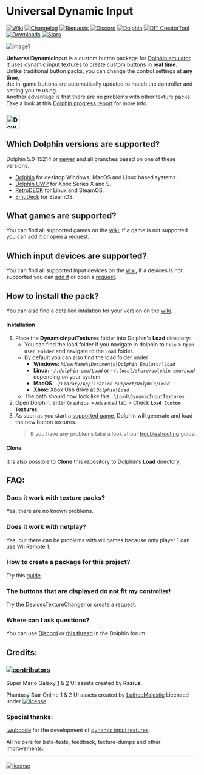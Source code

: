 # Universal Dynamic Input
[![Wiki](https://img.shields.io/badge/Wiki-grey)](https://github.com/Venomalia/UniversalDynamicInput/wiki) [![Changelog](https://img.shields.io/badge/Changelog-grey)](https://github.com/Venomalia/UniversalDynamicInput/blob/main/Changelog.md) [![Requests](https://img.shields.io/badge/Requests-3a3)](https://github.com/Venomalia/UniversalDynamicInput/issues/new/choose) [![Discord](https://img.shields.io/badge/Discord-blue?logo=Discord&logoColor=fff)](https://discord.gg/q9RtF4Tm9E) [![Dolphin](https://img.shields.io/badge/Dolphin-Forum-88e)](https://forums.dolphin-emu.org/Thread-universal-dynamic-input-texture-pack) [![DIT CreatorTool](https://img.shields.io/badge/Dolphin-DIT_Creator_Tool-999)](https://github.com/Venomalia/DolphinDynamicInputTextureCreator/releases) [![Downloads](https://img.shields.io/github/downloads/Venomalia/UniversalDynamicInput/total?color=907&label=Downloads)](https://github.com/Venomalia/UniversalDynamicInput/releases) [![Stars](https://img.shields.io/github/stars/Venomalia/UniversalDynamicInput?color=990&label=Stars)](https://github.com/Venomalia/UniversalDynamicInput/stargazers)

![Image1](https://i.imgur.com/WIxE3IZ.jpg "Image1")

**UniversalDynamicInput** is a custom button package for [Dolphin emulator](https://dolphin-emu.org/).  
It uses [dynamic input textures](https://forums.dolphin-emu.org/Thread-introducing-dynamic-input-textures-a-new-feature-for-controller-icons) to create custom buttons in **real time**.  
Unlike traditional button packs, you can change the control settings at **any time**,  
the in-game buttons are automatically updated to match the controller and setting you're using.  
Another advantage is that there are no problems with other texture packs.  
Take a look at this [Dolphin progress report](https://dolphin-emu.org/blog/2020/12/10/dolphin-progress-report-october-2020/#50-12801-dynamic-input-textures-by-iwubcode) for more info.
   
 
### [<img src="https://img.shields.io/github/v/release/Venomalia/UniversalDynamicInput?label=Download&style=for-the-badge" alt="Download" height="35"/>](https://github.com/Venomalia/UniversalDynamicInput/releases)

## Which Dolphin versions are supported?
Dolphin 5.0-15214 or [newer](https://dolphin-emu.org/download/) and all branches based on one of these versions.
- [Dolphin](https://dolphin-emu.org/) for desktop Windows, MacOS and Linux based systems.
- [Dolphin UWP](https://github.com/UWP-Team/dolphinUWP) for Xbox Series X and S.
- [RetroDECK](https://retrodeck.net/) for Linux and SteamOS. 
- [EmuDeck](https://www.emudeck.com/) for SteamOS. 

## What games are supported?
You can find all supported games on the [wiki](https://github.com/Venomalia/UniversalDynamicInput/wiki/Supported-games), if a game is not supported you can [add it](https://github.com/Venomalia/UniversalDynamicInput/wiki/Create-a-Package) or open a [request](https://github.com/Venomalia/UniversalDynamicInput/issues/new/choose).

## Which input devices are supported?
You can find all supported input devices on the [wiki](https://github.com/Venomalia/UniversalDynamicInput/wiki/Supported-Input-Devices), if a devices is not supported you can [add it](https://github.com/Venomalia/UniversalDynamicInput/wiki/Add-a-Devices) or open a [request](https://github.com/Venomalia/UniversalDynamicInput/issues/new/choose).

## How to install the pack?
You can also find a detailled intalation for your version on the [wiki](https://github.com/Venomalia/UniversalDynamicInput/wiki/Installation).

#### Installation
1. Place the **DynamicInputTextures** folder into Dolphin's **Load** directory:
   - You can find the load folder if you navigate in dolphin to `File` > `Open User Folder` and navigate to the `Load` folder.
   - By default you can also find the load folder under
      - **Windows:** _`%UserName%\Documents\Dolphin Emulator\Load`_
      - **Linux:** _`~/.dolphin-emu/Load`_ or _`~/.local/share/dolphin-emu/Load`_ depending on your system
      - **MacOS:** _`~/Library/Application Support/Dolphin/Load`_
      - **Xbox:** Xbox Usb drive at _`Dolphin\Load`_
   - The path should now look like this `.\Load\DynamicInputTextures`
1. Open Dolphin, enter `Graphics` > `Advanced` tab > Check **`Load Custom Textures`**.
1. As soon as you start a [supported game](../wiki/Supported-Games), Dolphin will generate and load the new button textures.  
    > If you have any problems take a look at our [troubleshooting](../wiki/Problem-solving#troubleshooting) guide.

#### Clone
It is also possible to **Clone** this repository to Dolphin's **Load** directory.

## FAQ:

### Does it work with texture packs?
Yes, there are no known problems.

### Does it work with netplay?
Yes, but there can be problems with wii games because only player 1 can use Wii Remote 1.

### How to create a package for this project?
Try this [guide](https://github.com/Venomalia/UniversalDynamicInput/wiki/Create-a-Package).

### The buttons that are displayed do not fit my controller!
Try the [DevicesTextureChanger](https://github.com/Venomalia/UniversalDynamicInput/wiki/Windows-Supported-Input-Devices#devicestexturechanger) or create a [request](https://github.com/Venomalia/UniversalDynamicInput/issues/new/choose).

### Where can I ask questions?
You can use [Discord](https://discord.gg/q9RtF4Tm9E) or [this thread](https://forums.dolphin-emu.org/Thread-universal-dynamic-input-texture-pack) in the Dolphin forum.

## Credits:
### [![contributors](https://img.shields.io/github/contributors/Venomalia/UniversalDynamicInput?style=for-the-badge)](https://github.com/Venomalia/UniversalDynamicInput/graphs/contributors)

Super Mario Galaxy [1](https://forums.dolphin-emu.org/Thread-super-mario-galaxy-1-hd-texture-mod) & [2](https://forums.dolphin-emu.org/Thread-super-mario-galaxy-2-hd-texture-mod) UI assets created by **Razius**.

Phantasy Star Online 1 & 2 UI assets created by [LutheeMajestic](https://forums.dolphin-emu.org/Thread-phantasy-star-online-episode-i-ii-hd-ui-project) Licensed under [![license](https://img.shields.io/badge/CC%20BY--SA%204.0-lightgrey)](https://creativecommons.org/licenses/by-sa/4.0/deed.de).

### Special thanks:
[iwubcode](https://github.com/iwubcode) for the development of [dynamic input textures](https://forums.dolphin-emu.org/Thread-introducing-dynamic-input-textures-a-new-feature-for-controller-icons).

All helpers for beta-tests, feedback, texture-dumps and other improvements.

---
[![license](https://img.shields.io/github/license/Venomalia/UniversalDynamicInput?label=License)](https://github.com/Venomalia/UniversalDynamicInput/blob/main/LICENSE)
